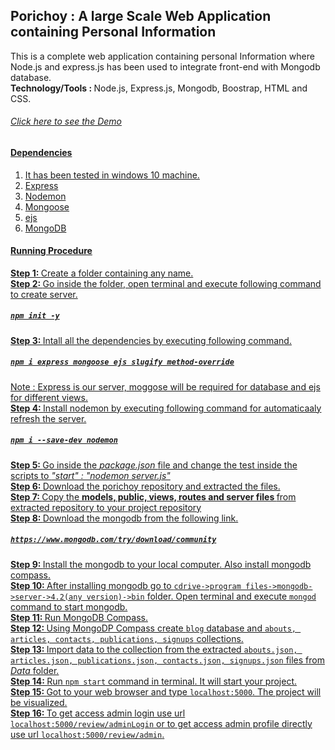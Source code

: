 ## Porichoy : A large Scale Web Application containing Personal Information
This is a complete web application containing personal Information where Node.js and express.js has been used to integrate front-end with Mongodb database. <br>
<b>Technology/Tools : </b> Node.js, Express.js, Mongodb, Boostrap, HTML and CSS.
<h6> <a href="https://youtu.be/GD7KtLjFPUE">Click here to see the Demo</h6>

#### Dependencies
1. It has been tested in windows 10 machine. 
2. Express
3. Nodemon
4. Mongoose
5. ejs
6. MongoDB

#### Running Procedure
<b>Step 1: </b> Create a folder containing any name. <br>
<b>Step 2: </b> Go inside the folder, open terminal and execute following command to create server. <h5> `npm init -y` </h5> 
<b>Step 3: </b> Intall all the dependencies by executing following command. <h5> `npm i express mongoose ejs slugify method-override` </h5>
Note  : Express is our server, moggose will be required for database and ejs for different views. <br>
<b>Step 4: </b> Install nodemon by executing following command for automaticaaly refresh the server. <h5> `npm i --save-dev nodemon` </h5>
<b>Step 5: </b> Go inside the <em>package.json </em> file and change the test inside the scripts to <em> "start" : "nodemon server.js" </em> <br>
<b>Step 6: </b> Download the porichoy repository and extracted the files. <br>
<b>Step 7: </b> Copy the <b> models, public, views, routes and server files </b> from extracted repository to your project repository <br>
<b>Step 8: </b> Download the mongodb from the following link. <h5>`https://www.mongodb.com/try/download/community` </h5>
<b>Step 9: </b> Install the mongodb to your local computer. Also install mongodb compass. <br>
<b>Step 10: </b> After installing mongodb go to `cdrive->program files->mongodb->server->4.2(any version)->bin` folder. Open terminal and execute `mongod` command to start mongodb. <br>
<b>Step 11: </b> Run MongoDB Compass.<br>
<b>Step 12: </b> Using MongoDP Compass create `blog` database and `abouts, articles, contacts, publications, signups` collections. <br>
<b>Step 13: </b> Import data to the collection from the extracted `abouts.json, articles.json, publications.json, contacts.json, signups.json` files from <em> Data </em> folder. <br>
<b>Step 14: </b> Run `npm start` command in terminal. It will start your project. <br>
<b>Step 15: </b> Got to your web browser and type `localhost:5000`. The project will be visualized.<br>
<b>Step 16: </b> To get access admin login use url `localhost:5000/review/adminLogin` or to get access admin profile directly use url `localhost:5000/review/admin`. <br>





